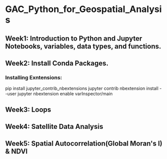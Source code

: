 # GAC_Python_for_Geospatial_Analysis
## Week1: Introduction to Python and Jupyter Notebooks, variables, data types, and functions.
## Week2: Install Conda Packages.
### Installing Exntensions:
pip install jupyter_contrib_nbextensions
jupyter contrib nbextension install --user
jupyter nbextension enable varInspector/main
## Week3: Loops
## Week4: Satellite Data Analysis
## Week5: Spatial Autocorrelation(Global Moran's I) & NDVI
